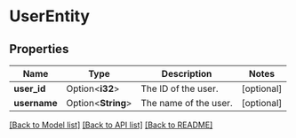 # UserEntity

## Properties

Name | Type | Description | Notes
------------ | ------------- | ------------- | -------------
**user_id** | Option<**i32**> | The ID of the user. | [optional]
**username** | Option<**String**> | The name of the user. | [optional]

[[Back to Model list]](../README.md#documentation-for-models) [[Back to API list]](../README.md#documentation-for-api-endpoints) [[Back to README]](../README.md)


